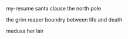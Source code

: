 my-resume
santa clause
the north pole

the grim reaper
boundry between life and death

medusa
her lair